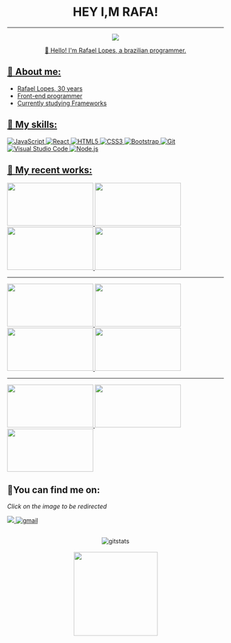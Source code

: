 

### 

<h1 align="center">
  HEY I,M RAFA!
</h1>
<hr>
<p align="center">
    <a href="https://www.linkedin.com/in/rafael-lopes-5792a7182/">
    <img src="https://img.shields.io/badge/LinkedIn-307cc5?style=for-the-badge&logo=linkedin&logoColor=white"/>  
</p>
<p align="center">
👋 Hello! I'm Rafael Lopes, a brazilian programmer.
</p>

## **🐉 About me:**
* Rafael Lopes, 30 years
* Front-end programmer
* Currently studying Frameworks

## **💬 My skills:**
![JavaScript](https://img.shields.io/badge/javascript-%23323330.svg?style=for-the-badge&logo=javascript&logoColor=%23F7DF1E)
![React](https://img.shields.io/badge/react-%2320232a.svg?style=for-the-badge&logo=react&logoColor=%2361DAFB)
![HTML5](https://img.shields.io/badge/html5-%23E34F26.svg?style=for-the-badge&logo=html5&logoColor=white)
![CSS3](https://img.shields.io/badge/css3-%231572B6.svg?style=for-the-badge&logo=css3&logoColor=white)
![Bootstrap](https://img.shields.io/badge/bootstrap-%23563D7C.svg?style=for-the-badge&logo=bootstrap&logoColor=white)
![Git](https://img.shields.io/badge/git-%23F05033.svg?style=for-the-badge&logo=git&logoColor=white)
![Visual Studio Code](https://img.shields.io/badge/Visual%20Studio%20Code-0078d7.svg?style=for-the-badge&logo=visual-studio-code&logoColor=white)
![Node.js](https://img.shields.io/badge/Node.js-43853D?style=for-the-badge&logo=node.js&logoColor=white)

## **🚀 My recent works:**

<a href="https://github.com/rafaellopesvelozo/king-burger">
     <img height=100 width=200 src="https://user-images.githubusercontent.com/101975205/203318306-6c7a4871-a964-4b16-bf2c-1af981708744.jpeg" width="900px" />
</a>
<a href="https://github.com/rafaellopesvelozo/To-do-list">
    <img height=100 width=200 src="https://user-images.githubusercontent.com/101975205/194679360-b6861ec5-ea4b-48d9-8ef6-f4734ee5d123.jpg"/>
</a>
<a href="https://github.com/rafaellopesvelozo/playlist">
    <img height=100 width=200 src="https://user-images.githubusercontent.com/101975205/193431475-3f36510b-8243-4f97-b283-e83c6fc8da32.png" />
</a>
<a href="https://github.com/rafaellopesvelozo/shortly">
    <img  height=100 width=200 src="https://user-images.githubusercontent.com/101975205/190031426-75a958d2-6fb6-4029-9b76-c2aaadb02a66.jpg" />
</a>

<br>
<hr>
<a href="https://github.com/rafaellopesvelozo/e-comerce">
    <img height=100 width=200 src="https://user-images.githubusercontent.com/101975205/189507425-e0e78796-64aa-4670-a59a-00c0f8f44cbb.jpg"/>
</a>
<a href="https://github.com/rafaellopesvelozo/interactive-card-details-form">
    <img height=100 width=200 src="https://user-images.githubusercontent.com/101975205/189507516-0bbf932e-96a2-4f2d-9547-ca89620e3c01.jpg"/>
</a>
<a href="https://github.com/rafaellopesvelozo/validationForm">
    <img height=100 width=200 src="https://user-images.githubusercontent.com/101975205/190032153-291c34e9-7ddc-4dd5-b4f5-e5135ef6ce0f.jpg" />
</a>
<a href="https://github.com/rafaellopesvelozo/pesquisa-cep-com-api">
    <img height=100 width=200 src="https://user-images.githubusercontent.com/101975205/189507545-06441cff-fd50-4178-92e7-067651c4e4df.jpg"/>
</a>

<br>
<hr>

<a href="https://github.com/rafaellopesvelozo/Rel-gio-digital">
    <img height=100 width=200 src="https://user-images.githubusercontent.com/101975205/189507861-1fb8d84c-120f-4bab-847b-b7c7fde2f0e4.jpg"/>
  </a>
<a href="https://github.com/rafaellopesvelozo/validacao-de-formulario">
    <img height=100 width=200 src="https://user-images.githubusercontent.com/101975205/189508035-e9cecbf4-c030-4ed5-9575-b09cf52650fa.jpg"/>
  </a>
  <a href="https://github.com/rafaellopesvelozo/P-gina-netflix---com-html-css">
    <img height=100 width=200 src="https://user-images.githubusercontent.com/101975205/189507617-9952e962-9cf9-40ab-ac82-dc003ea7bae5.jpg"/>
</a>

  ## **🌠You can find me on:**
*Click on the image to be redirected*


<a href="https://www.linkedin.com/in/rafael-lopes-5792a7182/">
<img src="https://img.shields.io/badge/linkedin-%230077B5.svg?style=for-the-badge&logo=linkedin&logoColor=white"/>
</a>
<a href="mailto:rafaellopesvelozo@gmail.com">
<img alt=gmail src="https://img.shields.io/badge/Gmail-D14836?style=for-the-badge&logo=gmail&logoColor=white"/>
</a>

<br>
<br>

<p align='center'>
    <img alt=gitstats src="https://github-readme-stats.vercel.app/api?username=rafaellopesvelozo&show_icons=true&theme=moltack"/>
    <br>
    <br>
    <img height='195' src="https://github-readme-stats.vercel.app/api/top-langs/?username=rafaellopesvelozo&layout=compact&theme=moltack"/>
</p>


